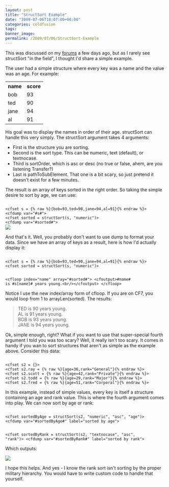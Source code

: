 ```yaml
---
layout: post
title: "StructSort Example"
date: "2009-07-06T18:07:00+06:00"
categories: coldfusion 
tags: 
banner_image: 
permalink: /2009/07/06/StructSort-Example
---
```


This was discussed on my <a href="http://www.raymondcamden.com/forums">forums</a> a few days ago, but as I rarely see structSort "in the field", I thought I'd share a simple example.
<!--more-->
The user had a simple structure where every key was a name and the value was an age. For example:

<table>
<tr>
<th>name</th>
<th>score</th>
</tr>
<tr>
<td>bob</td><td>93</td>
</tr>
<tr>
<td>ted</td><td>90</td>
</tr>
<tr>
<td>jane</td><td>94</td>
</tr>
<tr>
<td>al</td><td>91</td>
</tr>
</table>

His goal was to display the names in order of their age. structSort can handle this very simply. The structSort argument takes 4 arguments:

<ul>
<li>First is the structure you are sorting.
<li>Second is the sort type. This can be numeric, text (default), or textnocase.
<li>Third is sortOrder, which is asc or desc (no true or false, ahem, are you listening Transfer?)
<li>Last is pathToSubElement. That one is a bit scary, so just pretend it doesn't exist for a few minutes.
</ul>

The result is an array of keys sorted in the right order. So taking the simple desire to sort by age, we can use:

<code>
&lt;cfset s = {% raw %}{bob=93,ted=90,jane=94,al=91}{% endraw %}&gt;
&lt;cfdump var="#s#"&gt;
&lt;cfset sorted = structSort(s, "numeric")&gt;
&lt;cfdump var="#sorted#"&gt;
</code>

<img src="https://static.raymondcamden.com/images/cfjedi//Picture 170.png">

And that's it. Well, you probably don't want to use dump to format your data. Since we have an array of keys as a result, here is how I'd actually display it:

<code>
&lt;cfset s = {% raw %}{bob=93,ted=90,jane=94,al=91}{% endraw %}&gt;
&lt;cfset sorted = structSort(s, "numeric")&gt;

&lt;cfloop index="name" array="#sorted#"&gt;
	&lt;cfoutput&gt;#name# is #s[name]# years young.&lt;br/&gt;&lt;/cfoutput&gt;
&lt;/cfloop&gt;
</code>

Notice I use the new index/array form of cfloop. If you are on CF7, you would loop from 1 to arrayLen(sorted). The results:

<blockquote>
<p>
TED is 90 years young.<br/>
AL is 91 years young.<br/>
BOB is 93 years young.<br/>
JANE is 94 years young.<br/>
</p>
</blockquote>

Ok, simple enough, right? What if you want to use that super-special fourth argument I told you was too scary? Well, it really isn't too scary. It comes in handy if you wan to sort structures that aren't as simple as the example above. Consider this data:

<code>
&lt;cfset s2 = {}&gt;
&lt;cfset s2.ray = {% raw %}{age=36,rank="General"}{% endraw %}&gt;
&lt;cfset s2.scott = {% raw %}{age=42,rank="Private"}{% endraw %}&gt;
&lt;cfset s2.todd = {% raw %}{age=29,rank="Major"}{% endraw %}&gt;
&lt;cfset s2.fred = {% raw %}{age=51,rank="Corporal"}{% endraw %}&gt;
</code>

In this example, instead of simple values, every key is itself a structure containing an age and rank value. This is where the fourth argument comes into play. We can now sort by age or rank:

<code>
&lt;cfset sortedByAge = structSort(s2, "numeric", "asc", "age")&gt;
&lt;cfdump var="#sortedByAge#" label="sorted by age"&gt;

&lt;cfset sortedByRank = structSort(s2, "textnocase", "asc", "rank")&gt;
&lt;cfdump var="#sortedByRank#" label="sorted by rank"&gt;
</code>

Which outputs:

<img src="https://static.raymondcamden.com/images/cfjedi//Picture 245.png">

I hope this helps. And yes - I know the rank sort isn't sorting by the proper military hierarchy. You would have to write custom code to handle that yourself.